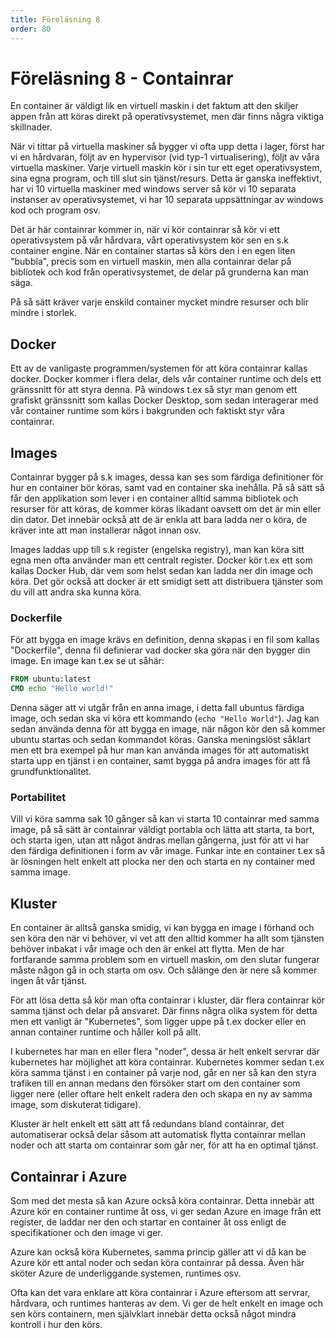 ```yaml
---
title: Föreläsning 8
order: 80
---
```


# Föreläsning 8 - Containrar

En container är väldigt lik en virtuell maskin i det faktum att den skiljer appen från att köras direkt på operativsystemet, men där finns några viktiga skillnader.

När vi tittar på virtuella maskiner så bygger vi ofta upp detta i lager, först har vi en hårdvaran, följt av en hypervisor (vid typ-1 virtualisering), följt av våra virtuella maskiner. Varje virtuell maskin kör i sin tur ett eget operativsystem, sina egna program, och till slut sin tjänst/resurs. Detta är ganska ineffektivt, har vi 10 virtuella maskiner med windows server så kör vi 10 separata instanser av operativsystemet, vi har 10 separata uppsättningar av windows kod och program osv.

Det är här containrar kommer in, när vi kör containrar så kör vi ett operativsystem på vår hårdvara, vårt operativsystem kör sen en s.k container engine. När en container startas så körs den i en egen liten "bubbla", precis som en virtuell maskin, men alla containrar delar på bibliotek och kod från operativsystemet, de delar på grunderna kan man säga.

På så sätt kräver varje enskild container mycket mindre resurser och blir mindre i storlek.

## Docker

Ett av de vanligaste programmen/systemen för att köra containrar kallas docker. Docker kommer i flera delar, dels vår container runtime och dels ett gränssnitt för att styra denna. På windows t.ex så styr man genom ett grafiskt gränssnitt som kallas Docker Desktop, som sedan interagerar med vår container runtime som körs i bakgrunden och faktiskt styr våra containrar.

## Images

Containrar bygger på s.k images, dessa kan ses som färdiga definitioner för hur en container bör köras, samt vad en container ska inehålla. På så sätt så får den applikation som lever i en container alltid samma bibliotek och resurser för att köras, de kommer köras likadant oavsett om det är min eller din dator. Det innebär också att de är enkla att bara ladda ner o köra, de kräver inte att man installerar något innan osv.

Images laddas upp till s.k register (engelska registry), man kan köra sitt egna men ofta använder man ett centralt register. Docker kör t.ex ett som kallas Docker Hub, där vem som helst sedan kan ladda ner din image och köra. Det gör också att docker är ett smidigt sett att distribuera tjänster som du vill att andra ska kunna köra.

### Dockerfile

För att bygga en image krävs en definition, denna skapas i en fil som kallas "Dockerfile", denna fil definierar vad docker ska göra när den bygger din image. En image kan t.ex se ut såhär:

```dockerfile
FROM ubuntu:latest
CMD echo "Hello world!"
```

Denna säger att vi utgår från en anna image, i detta fall ubuntus färdiga image, och sedan ska vi köra ett kommando (`echo "Hello World"`). Jag kan sedan använda denna för att bygga en image, när någon kör den så kommer ubuntu startas och sedan kommandot köras. Ganska meningslöst såklart men ett bra exempel på hur man kan använda images för att automatiskt starta upp en tjänst i en container, samt bygga på andra images för att få grundfunktionalitet.

### Portabilitet

Vill vi köra samma sak 10 gånger så kan vi starta 10 containrar med samma image, på så sätt är containrar väldigt portabla och lätta att starta, ta bort, och starta igen, utan att något ändras mellan gångerna, just för att vi har den färdiga definitionen i form av vår image. Funkar inte en container t.ex så är lösningen helt enkelt att plocka ner den och starta en ny container med samma image.

## Kluster

En container är alltså ganska smidig, vi kan bygga en image i förhand och sen köra den när vi behöver, vi vet att den alltid kommer ha allt som tjänsten behöver inbakat i vår image och den är enkel att flytta. Men de har fortfarande samma problem som en virtuell maskin, om den slutar fungerar måste någon gå in och starta om osv. Och sålänge den är nere så kommer ingen åt vår tjänst.

För att lösa detta så kör man ofta containrar i kluster, där flera containrar kör samma tjänst och delar på ansvaret. Där finns några olika system för detta men ett vanligt är "Kubernetes", som ligger uppe på t.ex docker eller en annan container runtime och håller koll på allt.

I kubernetes har man en eller flera "noder", dessa är helt enkelt servrar där kubernetes har möjlighet att köra containrar. Kubernetes kommer sedan t.ex köra samma tjänst i en container på varje nod, går en ner så kan den styra trafiken till en annan medans den försöker start om den container som ligger nere (eller oftare helt enkelt radera den och skapa en ny av samma image, som diskuterat tidigare).

Kluster är helt enkelt ett sätt att få redundans bland containrar, det automatiserar också delar såsom att automatisk flytta containrar mellan noder och att starta om containrar som går ner, för att ha en optimal tjänst.

## Containrar i Azure

Som med det mesta så kan Azure också köra containrar. Detta innebär att Azure kör en container runtime åt oss, vi ger sedan Azure en image från ett register, de laddar ner den och startar en container åt oss enligt de specifikationer och den image vi ger.

Azure kan också köra Kubernetes, samma princip gäller att vi då kan be Azure kör ett antal noder och sedan köra containrar på dessa. Även här sköter Azure de underliggande systemen, runtimes osv.

Ofta kan det vara enklare att köra containrar i Azure eftersom att servrar, hårdvara, och runtimes hanteras av dem. Vi ger de helt enkelt en image och sen körs containern, men självklart innebär detta också något mindra kontroll i hur den körs.
